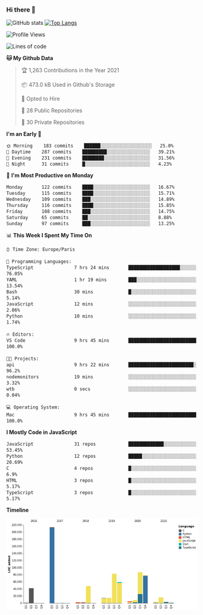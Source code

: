 ### Hi there 👋


![GitHub stats](https://github-readme-stats.vercel.app/api?username=eastkap&theme=dark&show_icons=true&count_private=true)
[![Top Langs](https://github-readme-stats.vercel.app/api/top-langs/?username=eastkap&layout=compact)](https://github.com/anuraghazra/github-readme-stats)



<!--START_SECTION:waka-->
![Profile Views](http://img.shields.io/badge/Profile%20Views-0-blue)

![Lines of code](https://img.shields.io/badge/From%20Hello%20World%20I%27ve%20Written-685801%20lines%20of%20code-blue)

**🐱 My Github Data** 

> 🏆 1,263 Contributions in the Year 2021
 > 
> 📦 473.0 kB Used in Github's Storage 
 > 
> 💼 Opted to Hire
 > 
> 📜 28 Public Repositories 
 > 
> 🔑 30 Private Repositories  
 > 
**I'm an Early 🐤** 

```text
🌞 Morning    183 commits    ██████░░░░░░░░░░░░░░░░░░░   25.0% 
🌆 Daytime    287 commits    █████████░░░░░░░░░░░░░░░░   39.21% 
🌃 Evening    231 commits    ████████░░░░░░░░░░░░░░░░░   31.56% 
🌙 Night      31 commits     █░░░░░░░░░░░░░░░░░░░░░░░░   4.23%

```
📅 **I'm Most Productive on Monday** 

```text
Monday       122 commits    ████░░░░░░░░░░░░░░░░░░░░░   16.67% 
Tuesday      115 commits    ████░░░░░░░░░░░░░░░░░░░░░   15.71% 
Wednesday    109 commits    ███░░░░░░░░░░░░░░░░░░░░░░   14.89% 
Thursday     116 commits    ████░░░░░░░░░░░░░░░░░░░░░   15.85% 
Friday       108 commits    ███░░░░░░░░░░░░░░░░░░░░░░   14.75% 
Saturday     65 commits     ██░░░░░░░░░░░░░░░░░░░░░░░   8.88% 
Sunday       97 commits     ███░░░░░░░░░░░░░░░░░░░░░░   13.25%

```


📊 **This Week I Spent My Time On** 

```text
⌚︎ Time Zone: Europe/Paris

💬 Programming Languages: 
TypeScript               7 hrs 24 mins       ███████████████████░░░░░░   76.05% 
YAML                     1 hr 19 mins        ███░░░░░░░░░░░░░░░░░░░░░░   13.54% 
Bash                     30 mins             █░░░░░░░░░░░░░░░░░░░░░░░░   5.14% 
JavaScript               12 mins             ░░░░░░░░░░░░░░░░░░░░░░░░░   2.06% 
Python                   10 mins             ░░░░░░░░░░░░░░░░░░░░░░░░░   1.74%

🔥 Editors: 
VS Code                  9 hrs 45 mins       █████████████████████████   100.0%

🐱‍💻 Projects: 
api                      9 hrs 22 mins       ████████████████████████░   96.2% 
nodemonitors             19 mins             ░░░░░░░░░░░░░░░░░░░░░░░░░   3.32% 
wtb                      0 secs              ░░░░░░░░░░░░░░░░░░░░░░░░░   0.04%

💻 Operating System: 
Mac                      9 hrs 45 mins       █████████████████████████   100.0%

```

**I Mostly Code in JavaScript** 

```text
JavaScript               31 repos            █████████████░░░░░░░░░░░░   53.45% 
Python                   12 repos            █████░░░░░░░░░░░░░░░░░░░░   20.69% 
C                        4 repos             █░░░░░░░░░░░░░░░░░░░░░░░░   6.9% 
HTML                     3 repos             █░░░░░░░░░░░░░░░░░░░░░░░░   5.17% 
TypeScript               3 repos             █░░░░░░░░░░░░░░░░░░░░░░░░   5.17%

```


**Timeline**

![Chart not found](https://raw.githubusercontent.com/Eastkap/Eastkap/main/charts/bar_graph.png) 


<!--END_SECTION:waka-->

<!--
**Eastkap/eastkap** is a ✨ _special_ ✨ repository because its `README.md` (this file) appears on your GitHub profile.

Here are some ideas to get you started:

- 🔭 I’m currently working on ...
- 🌱 I’m currently learning ...
- 👯 I’m looking to collaborate on ...
- 🤔 I’m looking for help with ...
- 💬 Ask me about ...
- 📫 How to reach me: ...
- 😄 Pronouns: ...
- ⚡ Fun fact: ...
-->
